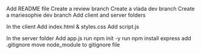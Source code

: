Add README file
Create a review branch
Create a vlada dev branch 
Create a mariesophie dev branch
Add client and server folders

In the client 
    Add index.html & styles.css
    Add script.js

In the server folder 
    Add app.js
    run npm init -y
    run npm install express
    add .gitignore 
    move node_module to gitignore file 

